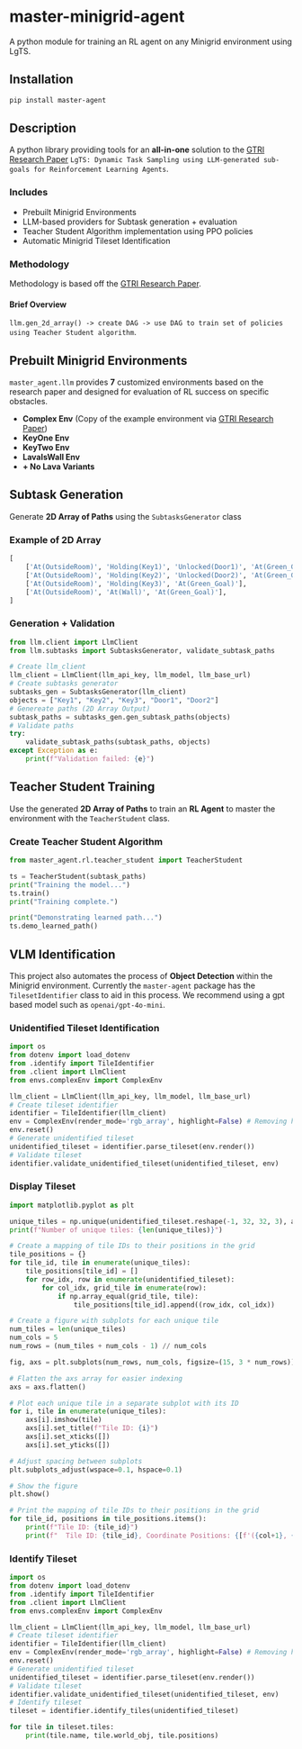 # master-minigrid-agent
A python module for training an RL agent on any Minigrid environment using LgTS.

## Installation
```bash
pip install master-agent
```

## Description
A python library providing tools for an **all-in-one** solution to the [GTRI Research Paper](https://arxiv.org/pdf/2310.09454) `LgTS: Dynamic Task Sampling using LLM-generated sub-goals for
Reinforcement Learning Agents`.

### Includes
- Prebuilt Minigrid Environments
- LLM-based providers for Subtask generation + evaluation
- Teacher Student Algorithm implementation using PPO policies
- Automatic Minigrid Tileset Identification

### Methodology
Methodology is based off the [GTRI Research Paper](https://arxiv.org/pdf/2310.09454). 
#### Brief Overview
`llm.gen_2d_array() -> create DAG -> use DAG to train set of policies using Teacher Student algorithm`.

## Prebuilt Minigrid Environments
`master_agent.llm` provides **7** customized environments based on the research paper and designed for evaluation of RL success on specific obstacles.
- **Complex Env** (Copy of the example environment via [GTRI Research Paper](https://arxiv.org/pdf/2310.09454))
- **KeyOne Env**
- **KeyTwo Env**
- **LavaIsWall Env**
- **+ No Lava Variants**

## Subtask Generation
Generate **2D Array of Paths** using the `SubtasksGenerator` class
### Example of 2D Array
```py
[
    ['At(OutsideRoom)', 'Holding(Key1)', 'Unlocked(Door1)', 'At(Green_Goal)'], 
    ['At(OutsideRoom)', 'Holding(Key2)', 'Unlocked(Door2)', 'At(Green_Goal)'], 
    ['At(OutsideRoom)', 'Holding(Key3)', 'At(Green_Goal)'], 
    ['At(OutsideRoom)', 'At(Wall)', 'At(Green_Goal)'],
]
```

### Generation + Validation
```py
from llm.client import LlmClient
from llm.subtasks import SubtasksGenerator, validate_subtask_paths

# Create llm_client
llm_client = LlmClient(llm_api_key, llm_model, llm_base_url)
# Create subtasks generator
subtasks_gen = SubtasksGenerator(llm_client)
objects = ["Key1", "Key2", "Key3", "Door1", "Door2"]
# Genereate paths (2D Array Output)
subtask_paths = subtasks_gen.gen_subtask_paths(objects)
# Validate paths
try:
    validate_subtask_paths(subtask_paths, objects)
except Exception as e:
    print(f"Validation failed: {e}")
```

## Teacher Student Training
Use the generated **2D Array of Paths** to train an **RL Agent** to master the environment with the `TeacherStudent` class.

### Create Teacher Student Algorithm
```py
from master_agent.rl.teacher_student import TeacherStudent

ts = TeacherStudent(subtask_paths)
print("Training the model...")
ts.train()
print("Training complete.")

print("Demonstrating learned path...")
ts.demo_learned_path()
```

## VLM Identification
This project also automates the process of **Object Detection** within the Minigrid environment. Currently the `master-agent` package has the `TilesetIdentifier` class to aid in this process. We recommend using a gpt based model such as `openai/gpt-4o-mini`.

### Unidentified Tileset Identification
```py
import os
from dotenv import load_dotenv
from .identify import TileIdentifier
from .client import LlmClient
from envs.complexEnv import ComplexEnv

llm_client = LlmClient(llm_api_key, llm_model, llm_base_url)
# Create tileset identifier
identifier = TileIdentifier(llm_client)
env = ComplexEnv(render_mode='rgb_array', highlight=False) # Removing highlight for accurate tileset representation
env.reset()
# Generate unidentified tileset
unidentified_tileset = identifier.parse_tileset(env.render())
# Validate tileset
identifier.validate_unidentified_tileset(unidentified_tileset, env)
```

### Display Tileset
```py
import matplotlib.pyplot as plt

unique_tiles = np.unique(unidentified_tileset.reshape(-1, 32, 32, 3), axis=0)
print(f"Number of unique tiles: {len(unique_tiles)}")

# Create a mapping of tile IDs to their positions in the grid
tile_positions = {}
for tile_id, tile in enumerate(unique_tiles):
    tile_positions[tile_id] = []
    for row_idx, row in enumerate(unidentified_tileset):
        for col_idx, grid_tile in enumerate(row):
            if np.array_equal(grid_tile, tile):
                tile_positions[tile_id].append((row_idx, col_idx))

# Create a figure with subplots for each unique tile
num_tiles = len(unique_tiles)
num_cols = 5
num_rows = (num_tiles + num_cols - 1) // num_cols

fig, axs = plt.subplots(num_rows, num_cols, figsize=(15, 3 * num_rows))

# Flatten the axs array for easier indexing
axs = axs.flatten()

# Plot each unique tile in a separate subplot with its ID
for i, tile in enumerate(unique_tiles):
    axs[i].imshow(tile)
    axs[i].set_title(f"Tile ID: {i}")
    axs[i].set_xticks([])
    axs[i].set_yticks([])

# Adjust spacing between subplots
plt.subplots_adjust(wspace=0.1, hspace=0.1)

# Show the figure
plt.show()

# Print the mapping of tile IDs to their positions in the grid
for tile_id, positions in tile_positions.items():
    print(f"Tile ID: {tile_id}")
    print(f"  Tile ID: {tile_id}, Coordinate Positions: {[f'({col+1}, {(unidentified_tileset.shape[0]-row)})' for row, col in positions]}")
```

### Identify Tileset
```py
import os
from dotenv import load_dotenv
from .identify import TileIdentifier
from .client import LlmClient
from envs.complexEnv import ComplexEnv

llm_client = LlmClient(llm_api_key, llm_model, llm_base_url)
# Create tileset identifier
identifier = TileIdentifier(llm_client)
env = ComplexEnv(render_mode='rgb_array', highlight=False) # Removing highlight for accurate tileset representation
env.reset()
# Generate unidentified tileset
unidentified_tileset = identifier.parse_tileset(env.render())
# Validate tileset
identifier.validate_unidentified_tileset(unidentified_tileset, env)
# Identify tileset
tileset = identifier.identify_tiles(unidentified_tileset)

for tile in tileset.tiles:
    print(tile.name, tile.world_obj, tile.positions)
```